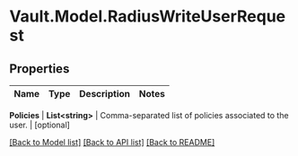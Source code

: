# Vault.Model.RadiusWriteUserRequest

## Properties

Name | Type | Description | Notes
------------ | ------------- | ------------- | -------------

**Policies** | **List&lt;string&gt;** | Comma-separated list of policies associated to the user. | [optional] 

[[Back to Model list]](../README.md#documentation-for-models) [[Back to API list]](../README.md#documentation-for-api-endpoints) [[Back to README]](../README.md)

